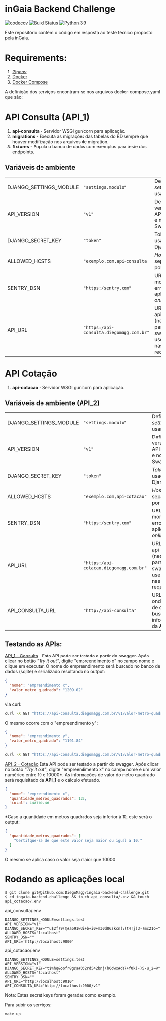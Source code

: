 # inGaia Backend Challenge

[![codecov](https://codecov.io/gh/DiegoMagg/ingaia-backend-challenge/branch/main/graph/badge.svg?token=BOS8KXN47P)](https://codecov.io/gh/DiegoMagg/ingaia-backend-challenge)
[![Build Status](https://travis-ci.com/DiegoMagg/ingaia-backend-challenge.svg?branch=main)](https://travis-ci.com/DiegoMagg/ingaia-backend-challenge)
[![Python 3.9](https://img.shields.io/badge/python-3.9-blue.svg)](https://www.python.org/downloads/release/python-395/)


Este repositório contêm o código em resposta ao teste técnico proposto pela inGaia.

# Requirements:

1. [Pipenv](https://pipenv.pypa.io/en/latest/)
2. [Docker](https://docs.docker.com/get-docker/)
3. [Docker Compose](https://docs.docker.com/compose/install/)


A definição dos serviços encontram-se nos arquivos docker-compose.yaml que são:

# API Consulta (API_1)
1. **api-consulta** - Servidor WSGI gunicorn para aplicação.
2. **migrations** - Executa as migrações das tabelas do BD sempre que houver modificação nos arquivos de migration.
3. **fixtures** - Popula o banco de dados com exemplos para teste dos endpoints.

## Variáveis de ambiente
|                       |                    |           |
|-----------------------|--------------------|-----------|
|DJANGO_SETTINGS_MODULE |`"settings.modulo"`             |Define qual *settings* usar|
|API_VERSION            |`"v1"`                          |Define a versão da API nas urls e no Swagger|
|DJANGO_SECRET_KEY      |`"token"`                       |Token usado pelo Django  |
|ALLOWED_HOSTS          |`"exemplo.com,api-consulta` |*Hosts* separados por vírgula|
|SENTRY_DSN             |`"https:/sentry.com"`|URL para monitorar erros na aplicação *online*|
|API_URL                |`"https:/api-consulta.diegomagg.com.br"`|URL *root* da api (necessário para que o swagger use HTTPS nas requisições)|

# API Cotação
1. **api-cotacao** - Servidor WSGI gunicorn para aplicação.

## Variáveis de ambiente (API_2)
|                       |                    |           |
|-----------------------|--------------------|-----------|
|DJANGO_SETTINGS_MODULE |`"settings.modulo"`             |Define qual *settings* usar|
|API_VERSION            |`"v1"`                          |Define a versão da API nas urls e no Swagger|
|DJANGO_SECRET_KEY      |`"token"`                       |*Token* usado pelo Django  |
|ALLOWED_HOSTS          |`"exemplo.com,api-cotacao"` |*Hosts* separados por vírgula|
|SENTRY_DSN             |`"https:/sentry.com"`|URL para monitorar erros na aplicação *online*|
|API_URL                |`"https:/api-cotacao.diegomagg.com.br"`|URL *root* da api (necessário para que o swagger use HTTPS nas requisições)|
|API_CONSULTA_URL|`"http://api-consulta"` |URL base onde a *view* de cotação busca as informações da **API_1**|


## Testando as APIs:



[API_1 - Consulta](https://api-consulta.diegomagg.com.br/v1) - Esta API pode ser testado a partir do swagger.
Após clicar no botão *"Try it out"*, digite "empreendimento x" no campo nome e clique em
executar. O nome do empreendimento será buscado no banco de dados (sqlite) e serializado
resultando no output:


```json
{
  "nome": "empreendimento x",
  "valor_metro_quadrado": "1209.02"
}
```
via curl:

```bash
curl -X GET "https://api-consulta.diegomagg.com.br/v1/valor-metro-quadrado/empreendimento%20x"
```

O mesmo ocorre com o "empreendimento y":

```json
{
  "nome": "empreendimento y",
  "valor_metro_quadrado": "1191.84"
}
```

```bash
curl -X GET "https://api-consulta.diegomagg.com.br/v1/valor-metro-quadrado/empreendimento%20y"
```

[API_2 - Cotação](https://api-cotacao.diegomagg.com.br/v1) Esta API pode ser testado a partir do swagger.
Após clicar no botão *"Try it out"*, digite "empreendimento x" no campo nome e um valor numérico entre 10 e 10000*. As informações de valor do metro quadrado será requisitado da
**API_1** e o cálculo efetuado.

```json
{
  "nome": "empreendimento x",
  "quantidade_metros_quadrados": 123,
  "total": 148709.46
}
```

*Caso a quantidade em metros quadrados seja inferior à 10, este será o output:
```json
{
  "quantidade_metros_quadrados": [
    "Certifque-se de que este valor seja maior ou igual a 10."
  ]
}
```
O mesmo se aplica caso o valor seja maior que 10000


# Rodando as aplicações local
```
$ git clone git@github.com:DiegoMagg/ingaia-backend-challenge.git
$ cd ingaia-backend-challenge && touch api_consulta/.env && touch api_cotacao/.env
```

api_consulta/.env

```
DJANGO_SETTINGS_MODULE=settings.test
API_VERSION="v1"
DJANGO_SECRET_KEY="^u$2f)9(@#a591w3i+b+i0+m30d86zkcn(v)t4!j)3-)mc21o="
ALLOWED_HOSTS="localhost"
SENTRY_DSN=""
API_URL='http://localhost:9000'
```

api_cotacao/.env

```
DJANGO_SETTINGS_MODULE=settings.test
API_VERSION="v1"
DJANGO_SECRET_KEY="t$%hq&oofr8g@a#332rd542bnj(h6dwx#da7+f0k)-)5-u_2=@"
ALLOWED_HOSTS="localhost"
SENTRY_DSN=""
API_URL="http://localhost:9010"
API_CONSULTA_URL="http://localhost:9000/v1"
```
Nota: Estas secret keys foram geradas como exemplo.

Para subir os serviços:

```
make up
```
